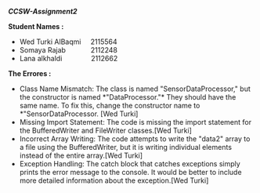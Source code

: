_**CCSW-Assignment2**_

**Student Names :**

*   Wed Turki AlBaqmi     2115564
*   Somaya Rajab             2112248
*   Lana alkhaldi               2112662

**The Errores :** 

*   Class Name Mismatch: The class is named "SensorDataProcessor," but the constructor is named \*"DataProcessor."\* They should have the same name. To fix this, change the constructor name to \*"SensorDataProcessor. \[Wed Turki\]
*   Missing Import Statement: The code is missing the import statement for the BufferedWriter and FileWriter classes.\[Wed Turki\]
*   Incorrect Array Writing: The code attempts to write the "data2" array to a file using the BufferedWriter, but it is writing individual elements instead of the entire array.\[Wed Turki\]
*   Exception Handling: The catch block that catches exceptions simply prints the error message to the console. It would be better to include more detailed information about the exception.\[Wed Turki\]

 
